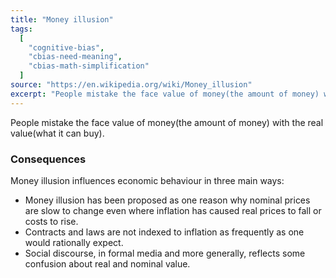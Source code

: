 ```yaml
---
title: "Money illusion"
tags:
  [
    "cognitive-bias",
    "cbias-need-meaning",
    "cbias-math-simplification"
  ]
source: "https://en.wikipedia.org/wiki/Money_illusion"
excerpt: "People mistake the face value of money(the amount of money) with the real value(what it can buy)."
---
```


People mistake the face value of money(the amount of money) with the real value(what it can buy).

### Consequences

Money illusion influences economic behaviour in three main ways:  
- Money illusion has been proposed as one reason why nominal prices are slow to change even where inflation has caused real prices to fall or costs to rise.
- Contracts and laws are not indexed to inflation as frequently as one would rationally expect.
- Social discourse, in formal media and more generally, reflects some confusion about real and nominal value.
